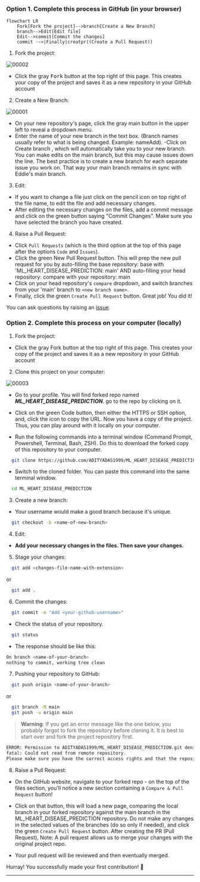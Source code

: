 ### Option 1. Complete this process in GitHub (in your browser)

```mermaid
flowchart LR
    Fork[Fork the project]-->branch[Create a New Branch]
    branch-->Edit[Edit file]
    Edit-->commit[Commit the changes]
    commit -->|Finally|creatpr((Create a Pull Request))

```

1. Fork the project:

![00002](https://github.com/ADITYADAS1999/ML_HEART_DISEASE_PREDICTION/assets/58718316/5bd6e8dd-d5cb-44b6-aa9e-33405c92aede)





- Click the gray <kbd>Fork</kbd> button at the top right of this page. This creates your copy of the project and saves it as a new repository in your GitHub account

2. Create a New Branch:

![00001](https://github.com/ADITYADAS1999/ML_HEART_DISEASE_PREDICTION/assets/58718316/3510c641-ca99-4688-a809-48a16eb60943)



- On your new repository's page, click the gray main button in the upper left to reveal a dropdown menu.
- Enter the name of your new branch in the text box. (Branch names usually refer to what is being changed. Example: nameAdd).
  -Click on Create branch <new branch name>, which will automatically take you to your new branch. You can make edits on the main branch, but this may cause issues down the line. The best practice is to create a new branch for each separate issue you work on. That way your main branch remains in sync with Eddie's main branch.

3. Edit:

- If you want to change a file just click on the pencil icon on top right of the file name, to edit the file and add necessary changes.
- After editing the necessary changes on the files, add a commit message and click on the green button saying "Commit Changes". Make sure you have selected the branch you have created.

4. Raise a Pull Request:

- Click `Pull Requests` (which is the third option at the top of this page after the options `Code` and `Issues`).
- Click the green New Pull Request button. This will prep the new pull request for you by auto-filling the base repository: base with 'ML_HEART_DISEASE_PREDICTION:
 main' AND auto-filling your head repository: compare with your repository: main
- Click on your head repository's `compare` dropdown, and switch branches from your 'main' branch to `<new branch name>`.
- Finally, click the green `Create Pull Request` button. Great job! You did it!

You can ask questions by raising an [issue](https://github.com/ADITYADAS1999/ML_HEART_DISEASE_PREDICTION/issues/new/).

### Option 2. Complete this process on your computer (locally)

1. Fork the project:

- Click the gray Fork button at the top right of this page. This creates your copy of the project and saves it as a new repository in your GitHub account

2. Clone this project on your computer:
    

![00003](https://github.com/ADITYADAS1999/ML_HEART_DISEASE_PREDICTION/assets/58718316/0493375e-da14-469e-bb0a-70274cc3f96e)

    

- Go to your profile. You will find forked repo named **_ML_HEART_DISEASE_PREDICTION_**. go to the repo by clicking on it.
- Click on the green Code button, then either the HTTPS or SSH option, and, click the icon to copy the URL. Now you have a copy of the project. Thus, you can play around with it locally on your computer.

- Run the following commands into a terminal window (Command Prompt, Powershell, Terminal, Bash, ZSH). Do this to download the forked copy of this repository to your computer.

```bash
  git clone https://github.com/ADITYADAS1999/ML_HEART_DISEASE_PREDICTION.git
```

- Switch to the cloned folder. You can paste this command into the same terminal window.

```bash
  cd ML_HEART_DISEASE_PREDICTION
```

3. Create a new branch:

- Your username would make a good branch because it's unique.

```bash
  git checkout -b <name-of-new-branch>
```

4. Edit:


- **Add your necessary changes in the files. Then save your changes.**
    

5. Stage your changes:

```bash
  git add <changes-file-name-with-extension>
```

or

```bash
  git add .
```

6. Commit the changes:

```bash
  git commit -m "Add <your-github-username>"
```

- Check the status of your repository.

```bash
  git status
```

- The response should be like this:

```bash
On branch <name-of-your-branch>
nothing to commit, working tree clean
```

7. Pushing your repository to GitHub:

```bash
  git push origin <name-of-your-branch>
```

or

```bash
  git branch -M main
  git push -u origin main
```

> **Warning**: If you get an error message like the one below, you probably forgot to fork the repository before cloning it. It is best to start over and fork the project repository first.

```bash
ERROR: Permission to ADITYADAS1999/ML_HEART_DISEASE_PREDICTION.git denied to <your-github-username>.
fatal: Could not read from remote repository.
Please make sure you have the correct access rights and that the repository exists.
```

8. Raise a Pull Request:

- On the GitHub website, navigate to your forked repo - on the top of the files section, you'll notice a new section containing a `Compare & Pull Request` button!

- Click on that button, this will load a new page, comparing the local branch in your forked repository against the main branch in the ML_HEART_DISEASE_PREDICTION repository. Do not make any changes in the selected values of the branches (do so only if needed), and click the green `Create Pull Request` button. After creating the PR (Pull Request), 
  Note: A pull request allows us to merge your changes with the original project repo.

- Your pull request will be reviewed and then eventually merged.

Hurray! You successfully made your first contribution! 🎉

---
